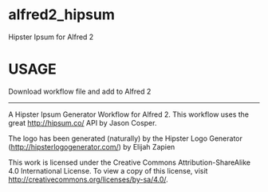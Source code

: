 alfred2_hipsum
==============

Hipster Ipsum for Alfred 2

USAGE
======
Download workflow file and add to Alfred 2

------
A Hipster Ipsum Generator Workflow for Alfred 2. This workflow uses the great http://hipsum.co/ API by Jason Cosper. 

The logo has been generated (naturally) by the Hipster Logo Generator (http://hipsterlogogenerator.com/) by Elijah Zapien

This work is licensed under the Creative Commons Attribution-ShareAlike 4.0 International License. To view a copy of this license, visit http://creativecommons.org/licenses/by-sa/4.0/.
